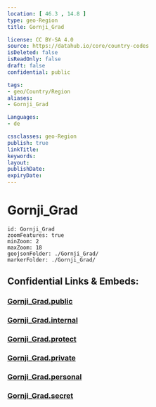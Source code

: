 ```yaml
---
location: [ 46.3 , 14.8 ] 
type: geo-Region
title: Gornji_Grad

license: CC BY-SA 4.0
source: https://datahub.io/core/country-codes
isDeleted: false
isReadOnly: false
draft: false
confidential: public

tags:
- geo/Country/Region
aliases:
- Gornji_Grad

Languages:
- de

cssclasses: geo-Region
publish: true
linkTitle: 
keywords: 
layout: 
publishDate: 
expiryDate: 
---
```


# Gornji_Grad

```leaflet
id: Gornji_Grad
zoomFeatures: true 
minZoom: 2 
maxZoom: 18
geojsonFolder: ./Gornji_Grad/
markerFolder: ./Gornji_Grad/
```


## Confidential Links & Embeds: 

### [Gornji_Grad.public](/_public/\Earth\Continent\Europe\Europe~Central\Slovenia\Regions~Slovenia\Savinjska\counties~SavinjskaGornji_Grad.public.md) 

### [Gornji_Grad.internal](/_internal/\Earth\Continent\Europe\Europe~Central\Slovenia\Regions~Slovenia\Savinjska\counties~SavinjskaGornji_Grad.internal.md) 

### [Gornji_Grad.protect](/_protect/\Earth\Continent\Europe\Europe~Central\Slovenia\Regions~Slovenia\Savinjska\counties~SavinjskaGornji_Grad.protect.md) 

### [Gornji_Grad.private](/_private/\Earth\Continent\Europe\Europe~Central\Slovenia\Regions~Slovenia\Savinjska\counties~SavinjskaGornji_Grad.private.md) 

### [Gornji_Grad.personal](/_personal/\Earth\Continent\Europe\Europe~Central\Slovenia\Regions~Slovenia\Savinjska\counties~SavinjskaGornji_Grad.personal.md) 

### [Gornji_Grad.secret](/_secret/\Earth\Continent\Europe\Europe~Central\Slovenia\Regions~Slovenia\Savinjska\counties~SavinjskaGornji_Grad.secret.md)

